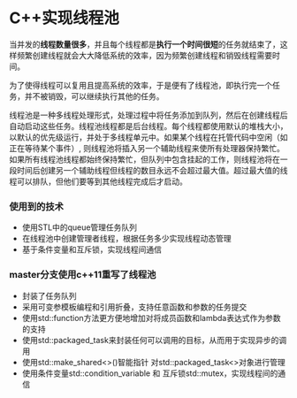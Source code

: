 # C++实现线程池

当并发的**线程数量很多**，并且每个线程都是**执行一个时间很短**的任务就结束了，这样频繁创建线程就会大大降低系统的效率，因为频繁创建线程和销毁线程需要时间。

为了使得线程可以复用且提高系统的效率，于是便有了线程池，即执行完一个任务，并不被销毁，可以继续执行其他的任务。

线程池是一种多线程处理形式，处理过程中将任务添加到队列，然后在创建线程后自动启动这些任务。线程池线程都是后台线程。每个线程都使用默认的堆栈大小，以默认的优先级运行，并处于多线程单元中。如果某个线程在托管代码中空闲（如正在等待某个事件）, 则线程池将插入另一个辅助线程来使所有处理器保持繁忙。如果所有线程池线程都始终保持繁忙，但队列中包含挂起的工作，则线程池将在一段时间后创建另一个辅助线程但线程的数目永远不会超过最大值。超过最大值的线程可以排队，但他们要等到其他线程完成后才启动。


### 使用到的技术
 + 使用STL中的queue管理任务队列
 + 在线程池中创建管理者线程，根据任务多少实现线程动态管理
 + 基于条件变量和互斥锁，实现线程间通信

### master分支使用c++11重写了线程池
  + 封装了任务队列
  + 采用可变参模板编程和引用折叠，支持任意函数和参数的任务提交
  + 使用std::function方法更方便地增加对将成员函数和lambda表达式作为参数的支持
  + 使用std::packaged_task来封装任何可以调用的目标，从而用于实现异步的调用
  + 使用std::make_shared<>()智能指针 对std::packaged_task<>对象进行管理
  + 使用条件变量std::condition_variable 和 互斥锁std::mutex，实现线程间的通信 
